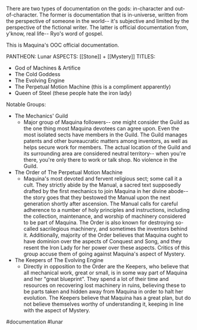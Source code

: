 There are two types of documentation on the gods: in-character and out-of-character. The former is documentation that is in-universe, written from the perspective of someone in the world-- it's subjective and limited by the perspective of the fictional writer. The latter is official documentation from, y'know, real life-- Ryo's word of gospel. 

This is Maquina's OOC official documentation.

PANTHEON: Lunar
ASPECTS: [[Stone]] + [[Mystery]]
TITLES:
- God of Machines & Artifice 
- The Cold Goddess
- The Evolving Engine
- The Perpetual Motion Machine (this is a compliment apparently)
- Queen of Steel (these people hate the iron lady)

Notable Groups:
- The Mechanics' Guild
	- Major group of Maquina followers-- one might consider the Guild as the one thing most Maquina devotees can agree upon. Even the most isolated sects have members in the Guild. The Guild manages patents and other bureaucratic matters among inventors, as well as helps secure work for members. The actual location of the Guild and its surrounding area are considered neutral territory-- when you're there, you're only there to work or talk shop. No violence in the Guild.
- The Order of The Perpetual Motion Machine
	- Maquina's most devoted and fervent religious sect; some call it a cult. They strictly abide by the Manual, a sacred text supposedly drafted by the first mechanics to join Maquina in her divine abode-- the story goes that they bestowed the Manual upon the next generation shortly after ascension. The Manual calls for careful adherence to a number of holy principles and instructions, including the collection, maintenance, and worship of machinery considered to be part of Maquina. The Order is also known for destroying so-called sacrilegious machinery, and sometimes the inventors behind it. Additionally, majority of the Order believes that Maquina ought to have dominion over the aspects of Conquest and Song, and they resent the Iron Lady for her power over these aspects. Critics of this group accuse them of going against Maquina's aspect of Mystery.
- The Keepers of The Evolving Engine
	- Directly in opposition to the Order are the Keepers, who believe that all mechanical work, great or small, is in some way part of Maquina and her "great blueprint". They spend a lot of their time and resources on recovering lost machinery in ruins, believing these to be parts taken and hidden away from Maquina in order to halt her evolution. The Keepers believe that Maquina has a great plan, but do not believe themselves worthy of understanding it, keeping in line with the aspect of Mystery. 

#documentation #lunar
